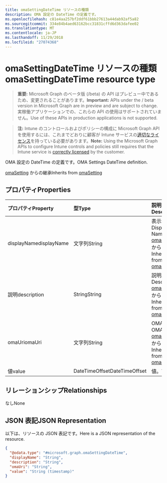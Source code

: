 ```yaml
---
title: omaSettingDateTime リソースの種類
description: OMA 設定の DateTime の定義です。
ms.openlocfilehash: c81e4aa257bf2ddf61bbb27613a44dab92af5a82
ms.sourcegitcommit: 334e84b4aed63162bcc31831cffd6d363dafee02
ms.translationtype: MT
ms.contentlocale: ja-JP
ms.lasthandoff: 11/29/2018
ms.locfileid: "27074368"
---
```

# <a name="omasettingdatetime-resource-type"></a><span data-ttu-id="3d0ca-103">omaSettingDateTime リソースの種類</span><span class="sxs-lookup"><span data-stu-id="3d0ca-103">omaSettingDateTime resource type</span></span>

> <span data-ttu-id="3d0ca-104">**重要:** Microsoft Graph のベータ版 (/beta) の API はプレビュー中であるため、変更されることがあります。</span><span class="sxs-lookup"><span data-stu-id="3d0ca-104">**Important:** APIs under the / beta version in Microsoft Graph are in preview and are subject to change.</span></span> <span data-ttu-id="3d0ca-105">実稼働アプリケーションでの、これらの API の使用はサポートされていません。</span><span class="sxs-lookup"><span data-stu-id="3d0ca-105">Use of these APIs in production applications is not supported.</span></span>

> <span data-ttu-id="3d0ca-106">**注:** Intune のコントロールおよびポリシーの構成に Microsoft Graph API を使用するには、これまでどおりに顧客が Intune サービスの[適切なライセンス](https://go.microsoft.com/fwlink/?linkid=839381)を持っている必要があります。</span><span class="sxs-lookup"><span data-stu-id="3d0ca-106">**Note:** Using the Microsoft Graph APIs to configure Intune controls and policies still requires that the Intune service is [correctly licensed](https://go.microsoft.com/fwlink/?linkid=839381) by the customer.</span></span>

<span data-ttu-id="3d0ca-107">OMA 設定の DateTime の定義です。</span><span class="sxs-lookup"><span data-stu-id="3d0ca-107">OMA Settings DateTime definition.</span></span>

<span data-ttu-id="3d0ca-108">[omaSetting](../resources/intune-deviceconfig-omasetting.md) からの継承</span><span class="sxs-lookup"><span data-stu-id="3d0ca-108">Inherits from [omaSetting](../resources/intune-deviceconfig-omasetting.md)</span></span>

## <a name="properties"></a><span data-ttu-id="3d0ca-109">プロパティ</span><span class="sxs-lookup"><span data-stu-id="3d0ca-109">Properties</span></span>
|<span data-ttu-id="3d0ca-110">プロパティ</span><span class="sxs-lookup"><span data-stu-id="3d0ca-110">Property</span></span>|<span data-ttu-id="3d0ca-111">型</span><span class="sxs-lookup"><span data-stu-id="3d0ca-111">Type</span></span>|<span data-ttu-id="3d0ca-112">説明</span><span class="sxs-lookup"><span data-stu-id="3d0ca-112">Description</span></span>|
|:---|:---|:---|
|<span data-ttu-id="3d0ca-113">displayName</span><span class="sxs-lookup"><span data-stu-id="3d0ca-113">displayName</span></span>|<span data-ttu-id="3d0ca-114">文字列</span><span class="sxs-lookup"><span data-stu-id="3d0ca-114">String</span></span>|<span data-ttu-id="3d0ca-115">表示名。</span><span class="sxs-lookup"><span data-stu-id="3d0ca-115">Display Name.</span></span> <span data-ttu-id="3d0ca-116">[omaSetting](../resources/intune-deviceconfig-omasetting.md) からの継承</span><span class="sxs-lookup"><span data-stu-id="3d0ca-116">Inherited from [omaSetting](../resources/intune-deviceconfig-omasetting.md)</span></span>|
|<span data-ttu-id="3d0ca-117">説明</span><span class="sxs-lookup"><span data-stu-id="3d0ca-117">description</span></span>|<span data-ttu-id="3d0ca-118">String</span><span class="sxs-lookup"><span data-stu-id="3d0ca-118">String</span></span>|<span data-ttu-id="3d0ca-119">説明。</span><span class="sxs-lookup"><span data-stu-id="3d0ca-119">Description.</span></span> <span data-ttu-id="3d0ca-120">[omaSetting](../resources/intune-deviceconfig-omasetting.md) からの継承</span><span class="sxs-lookup"><span data-stu-id="3d0ca-120">Inherited from [omaSetting](../resources/intune-deviceconfig-omasetting.md)</span></span>|
|<span data-ttu-id="3d0ca-121">omaUri</span><span class="sxs-lookup"><span data-stu-id="3d0ca-121">omaUri</span></span>|<span data-ttu-id="3d0ca-122">文字列</span><span class="sxs-lookup"><span data-stu-id="3d0ca-122">String</span></span>|<span data-ttu-id="3d0ca-123">OMA。</span><span class="sxs-lookup"><span data-stu-id="3d0ca-123">OMA.</span></span> <span data-ttu-id="3d0ca-124">[omaSetting](../resources/intune-deviceconfig-omasetting.md) からの継承</span><span class="sxs-lookup"><span data-stu-id="3d0ca-124">Inherited from [omaSetting](../resources/intune-deviceconfig-omasetting.md)</span></span>|
|<span data-ttu-id="3d0ca-125">値</span><span class="sxs-lookup"><span data-stu-id="3d0ca-125">value</span></span>|<span data-ttu-id="3d0ca-126">DateTimeOffset</span><span class="sxs-lookup"><span data-stu-id="3d0ca-126">DateTimeOffset</span></span>|<span data-ttu-id="3d0ca-127">値。</span><span class="sxs-lookup"><span data-stu-id="3d0ca-127">Value.</span></span>|

## <a name="relationships"></a><span data-ttu-id="3d0ca-128">リレーションシップ</span><span class="sxs-lookup"><span data-stu-id="3d0ca-128">Relationships</span></span>
<span data-ttu-id="3d0ca-129">なし</span><span class="sxs-lookup"><span data-stu-id="3d0ca-129">None</span></span>
## <a name="json-representation"></a><span data-ttu-id="3d0ca-130">JSON 表記</span><span class="sxs-lookup"><span data-stu-id="3d0ca-130">JSON Representation</span></span>
<span data-ttu-id="3d0ca-131">以下は、リソースの JSON 表記です。</span><span class="sxs-lookup"><span data-stu-id="3d0ca-131">Here is a JSON representation of the resource.</span></span>
<!-- {
  "blockType": "resource",
  "@odata.type": "microsoft.graph.omaSettingDateTime"
}
-->
``` json
{
  "@odata.type": "#microsoft.graph.omaSettingDateTime",
  "displayName": "String",
  "description": "String",
  "omaUri": "String",
  "value": "String (timestamp)"
}
```





